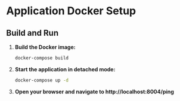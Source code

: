 # Application Docker Setup

## Build and Run

1. **Build the Docker image:**

   ```bash
   docker-compose build
   ```

2. **Start the application in detached mode:**
    ```bash
    docker-compose up -d
    ```

3. **Open your browser and navigate to http://localhost:8004/ping**